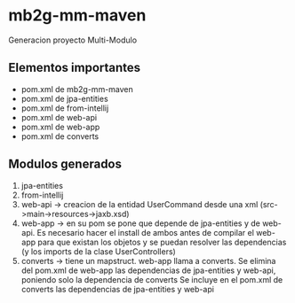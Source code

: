# mb2g-mm-maven
Generacion proyecto Multi-Modulo

## Elementos importantes
- pom.xml de mb2g-mm-maven
- pom.xml de jpa-entities
- pom.xml de from-intellij
- pom.xml de web-api
- pom.xml de web-app
- pom.xml de converts

## Modulos generados
1. jpa-entities
2. from-intellij
3. web-api -> creacion de la entidad UserCommand desde una xml (src->main->resources->jaxb.xsd)
4. web-app -> en su pom se pone que depende de jpa-entities y de web-api. Es necesario hacer el install de ambos antes de compilar el web-app para
   que existan los objetos y se puedan resolver las dependencias (y los imports de la clase UserControllers)
5. converts -> tiene un mapstruct. web-app llama a converts. 
   Se elimina del pom.xml de web-app las dependencias de jpa-entities y web-api, poniendo solo la dependencia de converts
   Se incluye en el pom.xml de converts las dependencias de jpa-entities y web-api
